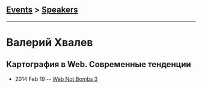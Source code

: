 ## [Events](../README.md) > [Speakers](../speakers.md)
---

# Валерий Хвалев

## Картография в Web. Современные тенденции
- 2014 Feb 19 -- [Web Not Bombs 3](https://www.youtube.com/watch?v=mQj1slTqXuM)    
